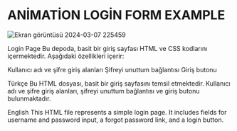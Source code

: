 # ANİMATİON LOGİN FORM EXAMPLE
![Ekran görüntüsü 2024-03-07 225459](https://github.com/receppzz/animation_login_form_example/assets/135069827/559e55c0-305d-4b31-9f5f-eaccf78bc632)

Login Page
Bu depoda, basit bir giriş sayfası HTML ve CSS kodlarını içermektedir. Aşağıdaki özellikleri içerir:

Kullanıcı adı ve şifre giriş alanları
Şifreyi unuttum bağlantısı
Giriş butonu

Türkçe
Bu HTML dosyası, basit bir giriş sayfasını temsil etmektedir. Kullanıcı adı ve şifre giriş alanları, şifreyi unuttum bağlantısı ve giriş butonu bulunmaktadır.

English
This HTML file represents a simple login page. It includes fields for username and password input, a forgot password link, and a login button.
